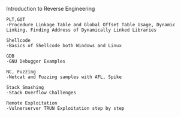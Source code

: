 Introduction to Reverse Engineering

	PLT,GOT					
    -Procedure Linkage Table and Global Offset Table Usage, Dynamic Linking, Finding Address of Dynamically Linked Libraries
    
    Shellcode					
    -Basics of Shellcode both Windows and Linux 
    
    GDB					
    -GNU Debugger Examples
    
    NC, Fuzzing					
    -Netcat and Fuzzing samples with AFL, Spike
    
    Stack Smashing					
    -Stack Overflow Challenges
    
    Remote Exploitation					
    -Vulnerserver TRUN Exploitation step by step 


